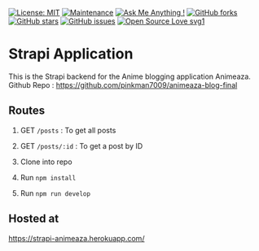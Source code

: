 [![License: MIT](https://img.shields.io/badge/License-MIT-yellow.svg)](https://opensource.org/licenses/MIT)
[![Maintenance](https://img.shields.io/badge/Maintained%3F-yes-green.svg)](https://GitHub.com/Naereen/StrapDown.js/graphs/commit-activity)
[![Ask Me Anything !](https://img.shields.io/badge/Ask%20me-anything-1abc9c.svg)](https://GitHub.com/Naereen/ama)
[![GitHub forks](https://img.shields.io/github/forks/saswatamcode/the_shoppies?style=social)](https://GitHub.com/pinkman7009/strapi-animeaza/network/)
[![GitHub stars](https://img.shields.io/github/stars/saswatamcode/the_shoppies?style=social)](https://GitHub.com/pinkman7009/strapi-animeaza/stargazers/)
[![GitHub issues](https://img.shields.io/github/issues/saswatamcode/the_shoppies.svg)](https://GitHub.com/pinkman7009/strapi-animeaza/issues/)
[![Open Source Love svg1](https://badges.frapsoft.com/os/v1/open-source.svg?v=103)](https://github.com/ellerbrock/open-source-badges/)

# Strapi Application

This is the Strapi backend for the Anime blogging application Animeaza. Github Repo : https://github.com/pinkman7009/animeaza-blog-final

## Routes

1. GET `/posts` : To get all posts
2. GET `/posts/:id` : To get a post by ID

3. Clone into repo
4. Run `npm install`
5. Run `npm run develop`

## Hosted at

https://strapi-animeaza.herokuapp.com/
